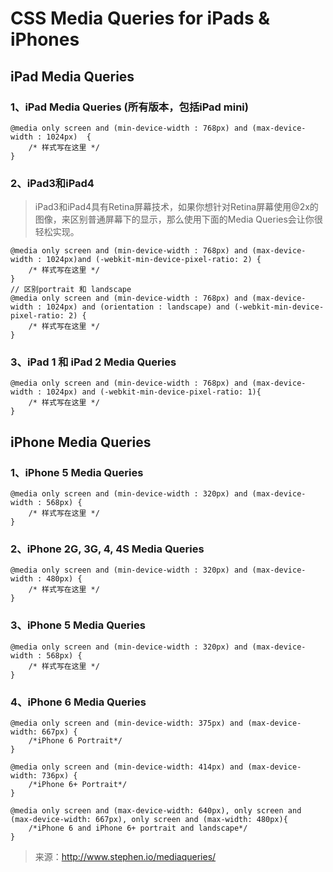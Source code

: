 # CSS Media Queries for iPads & iPhones

## iPad Media Queries

### 1、iPad Media Queries (所有版本，包括iPad mini)

	@media only screen and (min-device-width : 768px) and (max-device-width : 1024px)  { 
		/* 样式写在这里 */
	}

### 2、iPad3和iPad4 
> iPad3和iPad4具有Retina屏幕技术，如果你想针对Retina屏幕使用@2x的图像，来区别普通屏幕下的显示，那么使用下面的Media Queries会让你很轻松实现。

	@media only screen and (min-device-width : 768px) and (max-device-width : 1024px)and (-webkit-min-device-pixel-ratio: 2) { 
		/* 样式写在这里 */
	}
	// 区别portrait 和 landscape
	@media only screen and (min-device-width : 768px) and (max-device-width : 1024px) and (orientation : landscape) and (-webkit-min-device-pixel-ratio: 2) { 
		/* 样式写在这里 */
	}

### 3、iPad 1 和 iPad 2 Media Queries

	@media only screen and (min-device-width : 768px) and (max-device-width : 1024px) and (-webkit-min-device-pixel-ratio: 1){ 
		/* 样式写在这里 */
	}



## iPhone Media Queries

### 1、iPhone 5 Media Queries

	@media only screen and (min-device-width : 320px) and (max-device-width : 568px) { 
		/* 样式写在这里 */
	}
	
### 2、iPhone 2G, 3G, 4, 4S Media Queries

	@media only screen and (min-device-width : 320px) and (max-device-width : 480px) { 
		/* 样式写在这里 */
	}

### 3、iPhone 5 Media Queries

	@media only screen and (min-device-width : 320px) and (max-device-width : 568px) { 
		/* 样式写在这里 */
	}

### 4、iPhone 6 Media Queries

	@media only screen and (min-device-width: 375px) and (max-device-width: 667px) {
	    /*iPhone 6 Portrait*/
	}

	@media only screen and (min-device-width: 414px) and (max-device-width: 736px) {
	    /*iPhone 6+ Portrait*/
	}

	@media only screen and (max-device-width: 640px), only screen and (max-device-width: 667px), only screen and (max-width: 480px){
    	/*iPhone 6 and iPhone 6+ portrait and landscape*/
	}


> 来源：http://www.stephen.io/mediaqueries/

